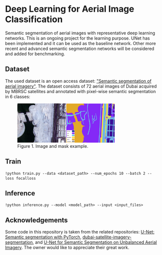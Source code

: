 # Deep Learning for Aerial Image Classification
Semantic segmentation of aerial images with representative deep learning networks.
This is an ongoing project for the learning purpose.
UNet has been implemented and it can be used as the baseline network.
Other more recent and advanced semantic segmentation networks will be considered and added for benchmarking.

## Dataset

The used dataset is an open access dataset: ["Semantic segmentation of aerial imagery"](https://www.kaggle.com/humansintheloop/semantic-segmentation-of-aerial-imagery).
The dataset consists of 72 aerial images of Dubai acquired by MBRSC satellites and annotated with pixel-wise semantic segmentation in 6 classes:

<figure>
    <img src="./readme_figures/image_mask.png" alt="image_mask.png" style="width:75%">
    <figcaption>Figure 1. Image and mask example.</figcaption>
</figure>

## Train
```
!python train.py --data <dataset_path> --num_epochs 10 --batch 2 --loss focalloss
```

## Inference
```
!python inference.py --model <model_path> --input <input_files> 
```

## Acknowledgements

Some code in this repository is taken from the related repositories: [U-Net: Semantic segmentation with PyTorch](https://github.com/milesial/Pytorch-UNet#readme), [dubai-satellite-imagery-segmentation](https://github.com/ayushdabra/dubai-satellite-imagery-segmentation), and [U-Net for Semantic Segmentation on Unbalanced Aerial Imagery](https://towardsdatascience.com/u-net-for-semantic-segmentation-on-unbalanced-aerial-imagery-3474fa1d3e56).
The owner would like to appreciate their great work.
